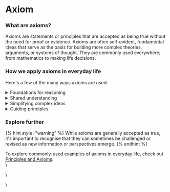 # Axiom

### What are axioms?

Axioms are statements or principles that are accepted as being true without the need for proof or evidence. Axioms are often self-evident, fundamental ideas that serve as the basis for building more complex theories, arguments, or systems of thought. They are commonly used everywhere; from mathematics to making life decisions.

### How we apply axioms in everyday life

Here's a few of the many ways axioms are used:

<details>

<summary>Foundations for reasoning</summary>

Axioms provide a starting point for logical reasoning, helping us build arguments and make sense of the world around us. For example, the axiom "things that are equal to the same thing are equal to each other" is a basic principle in mathematics and logic that we use to understand equality.

</details>

<details>

<summary>Shared understanding</summary>

Axioms are often universally accepted principles, which help create a shared understanding between people in discussions or problem-solving situations. This common ground makes it easier to communicate ideas and collaborate effectively.

</details>

<details>

<summary>Simplifying complex ideas</summary>

Axioms break down complex ideas into simpler, more manageable components. By accepting certain fundamental truths, we can focus on exploring new ideas and building upon existing knowledge without having to prove every single concept from scratch.

</details>

<details>

<summary>Guiding principles</summary>

Axioms can serve as guiding principles in our lives, shaping our beliefs, values, and decision-making processes. For example, the golden rule, "treat others as you would like to be treated," is an ethical axiom that many people follow to navigate social interactions.

</details>

### Explore further

{% hint style="warning" %}
While axioms are generally accepted as true, it's important to recognise that they can sometimes be challenged or revised as new information or perspectives emerge.
{% endhint %}

To explore commonly-used examples of axioms in everyday life, check out [Principles and Axioms](../philosophical-frameworks/).\
\


\


\
